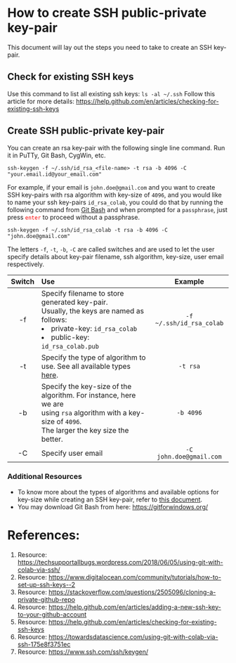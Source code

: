 # How to create SSH public-private key-pair

This document will lay out the steps you need to take to create an SSH key-pair.

## Check for existing SSH keys

Use this command to list all existing ssh keys: `ls -al ~/.ssh`
Follow this article for more details: https://help.github.com/en/articles/checking-for-existing-ssh-keys


## Create SSH public-private key-pair

You can create an rsa key-pair with the following single line command. Run it in PuTTy, Git Bash, CygWin, etc.
```console
ssh-keygen -f ~/.ssh/id_rsa_<file-name> -t rsa -b 4096 -C "your.email.id@your_email.com"
```
For example, if your email is `john.doe@gmail.com` and you want to create SSH key-pairs with rsa algorithm with key-size of `4096`, and you would like to name your ssh key-pairs `id_rsa_colab`, you could do that by running the following command from [Git Bash](https://gitforwindows.org/) and when prompted for a `passphrase`, just press <font color='red'>`enter`</font> to proceed without a passphrase. 

```console
ssh-keygen -f ~/.ssh/id_rsa_colab -t rsa -b 4096 -C "john.doe@gmail.com"
```
The letters `-f`, `-t`, `-b`, `-C` are called switches and are used to let the user specify details about key-pair filename, ssh algorithm, key-size, user email respectively.

| Switch | Use | Example |
|:---:|:---|:---:|
| -f | Specify filename to store generated key-pair. <br> Usually, the keys are named as follows: <li> private-key: `id_rsa_colab` </li>  <li> public-key: `id_rsa_colab.pub` </li> | `-f ~/.ssh/id_rsa_colab` |
| -t | Specify the type of algorithm to use. See all available types [here](https://www.ssh.com/ssh/keygen). | `-t rsa` |
| -b | Specify the key-size of the algorithm. For instance, here we are <br> using `rsa` algorithm with a key-size of `4096`. <br> The larger the key size the better. | `-b 4096` |
| -C | Specify user email | `-C john.doe@gmail.com` |

### Additional Resources
+ To know more about the types of algorithms and available options for key-size while creating an SSH key-pair, refer to [this document](https://www.ssh.com/ssh/keygen/).
+ You may download Git Bash from here: https://gitforwindows.org/
# References: 

1. Resource: https://techsupportallbugs.wordpress.com/2018/06/05/using-git-with-colab-via-ssh/
1. Resource: https://www.digitalocean.com/community/tutorials/how-to-set-up-ssh-keys--2
1. Resource: https://stackoverflow.com/questions/2505096/cloning-a-private-github-repo
1. Resource: https://help.github.com/en/articles/adding-a-new-ssh-key-to-your-github-account
1. Resource: https://help.github.com/en/articles/checking-for-existing-ssh-keys
1. Resource: https://towardsdatascience.com/using-git-with-colab-via-ssh-175e8f3751ec
1. Resource: https://www.ssh.com/ssh/keygen/
